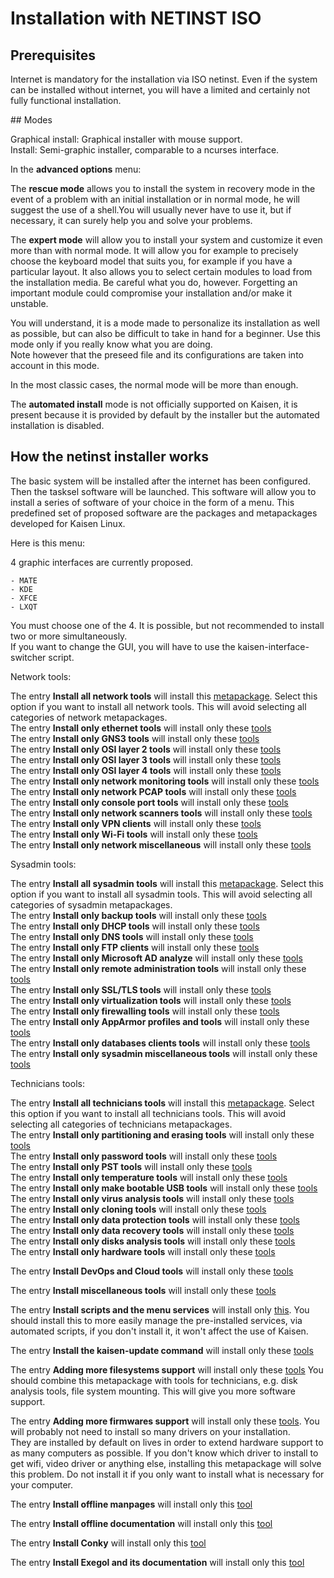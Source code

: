 # Installation with NETINST ISO

## Prerequisites

Internet is mandatory for the installation via ISO netinst. Even if the system can be installed without internet, you will have a limited and certainly not fully functional installation.

## Modes

Graphical install: Graphical installer with mouse support.  
Install: Semi-graphic installer, comparable to a ncurses interface.    

In the **advanced options** menu:  

The **rescue mode** allows you to install the system in recovery mode in the event of a problem with an initial installation or in normal mode, he will suggest the use of a shell.You will usually never have to use it, but if necessary, it can surely help you and solve your problems.  

The **expert mode** will allow you to install your system and customize it even more than with normal mode. It will allow you for example to precisely choose the keyboard model that suits you, for example if you have a particular layout. It also allows you to select certain modules to load from the installation media. Be careful what you do, however. Forgetting an important module could compromise your installation and/or make it unstable.  

You will understand, it is a mode made to personalize its installation as well as possible, but can also be difficult to take in hand for a beginner. Use this mode only if you really know what you are doing.  
Note however that the preseed file and its configurations are taken into account in this mode.  

In the most classic cases, the normal mode will be more than enough.  

The **automated install** mode is not officially supported on Kaisen, it is present because it is provided by default by the installer but the automated installation is disabled.

## How the netinst installer works

The basic system will be installed after the internet has been configured.  
Then the tasksel software will be launched. This software will allow you to install a series of software of your choice in the form of a menu. This predefined set of proposed software are the packages and metapackages developed for Kaisen Linux.  

Here is this menu:  

4 graphic interfaces are currently proposed.
```
- MATE
- KDE
- XFCE
- LXQT
```
You must choose one of the 4. It is possible, but not recommended to install two or more simultaneously.  
If you want to change the GUI, you will have to use the kaisen-interface-switcher script.  

Network tools:    

The entry **Install all network tools** will install this [metapackage](metapackages.html#kaisen-network-tools). Select this option if you want to install all network tools. This will avoid selecting all categories of network metapackages.  
The entry **Install only ethernet tools** will install only these [tools](tools.html#ethernet)  
The entry **Install only GNS3 tools** will install only these [tools](tools.html#gns3)  
The entry **Install only OSI layer 2 tools** will install only these [tools](tools.html#mac)  
The entry **Install only OSI layer 3 tools** will install only these [tools](tools.html#ip)  
The entry **Install only OSI layer 4 tools** will install only these [tools](tools.html#tcp-udp)  
The entry **Install only network monitoring tools** will install only these [tools](tools.html#monitoring)  
The entry **Install only network PCAP tools** will install only these [tools](tools.html#pcap)  
The entry **Install only console port tools** will install only these [tools](tools.html#console-port)  
The entry **Install only network scanners tools** will install only these [tools](tools.html#network-scanners)  
The entry **Install only VPN clients** will install only these [tools](tools.html#vpn)  
The entry **Install only Wi-Fi tools** will install only these [tools](tools.html#wi-fi)  
The entry **Install only network miscellaneous** will install only these [tools](tools.html#various-network-administrators-tools)  

Sysadmin tools:    

The entry **Install all sysadmin tools** will install this [metapackage](metapackages.html#kaisen-sysadmin-tools). Select this option if you want to install all sysadmin tools. This will avoid selecting all categories of sysadmin metapackages.  
The entry **Install only backup tools** will install only these [tools](tools.html#backup-tools)   
The entry **Install only DHCP tools** will install only these [tools](tools.html#dhcp)  
The entry **Install only DNS tools** will install only these [tools](tools.html#dns)  
The entry **Install only FTP clients** will install only these [tools](tools.html#ftp)  
The entry **Install only Microsoft AD analyze** will install only these [tools](tools.html#microsoft)  
The entry **Install only remote administration tools** will install only these [tools](tools.html#remote-administration)  
The entry **Install only SSL/TLS tools** will install only these [tools](tools.html#ssl-tls)  
The entry **Install only virtualization tools** will install only these [tools](tools.html#virtualization)  
The entry **Install only firewalling tools** will install only these [tools](tools.html#firewalling)  
The entry **Install only AppArmor profiles and tools** will install only these [tools](tools.html#apparmor-tools-and-profiles)  
The entry **Install only databases clients tools** will install only these [tools](tools.html#databases-clients)  
The entry **Install only sysadmin miscellaneous tools** will install only these [tools](tools.html#various-system-administrators-tools)  

Technicians tools:  

The entry **Install all technicians tools** will install this [metapackage](metapackages.html#kaisen-technicians-tools). Select this option if you want to install all technicians tools. This will avoid selecting all categories of technicians metapackages.  
The entry **Install only partitioning and erasing tools** will install only these [tools](tools.html#partitioning-and-delete-tools)  
The entry **Install only password tools** will install only these [tools](tools.html#password-tools)  
The entry **Install only PST tools** will install only these [tools](tools.html#outlook-pst)  
The entry **Install only temperature tools** will install only these [tools](tools.html#temperature-analysis)  
The entry **Install only make bootable USB tools** will install only these [tools](tools.html#usb-boot)  
The entry **Install only virus analysis tools** will install only these [tools](tools.html#virus-analysis)  
The entry **Install only cloning tools** will install only these [tools](tools.html#cloning)  
The entry **Install only data protection tools** will install only these [tools](tools.html#data-protection)  
The entry **Install only data recovery tools** will install only these [tools](tools.html#data-recovery)  
The entry **Install only disks analysis tools** will install only these [tools](tools.html#disks-analysis)  
The entry **Install only hardware tools** will install only these [tools](tools.html#hardware)  

The entry **Install DevOps and Cloud tools** will install only these [tools](tools.html#sysops-tools)  

The entry **Install miscellaneous tools** will install only these [tools](tools.html#miscellaneous-tools)  

The entry **Install scripts and the menu services** will install only [this](menu.html#services). You should install this to more easily manage the pre-installed services, via automated scripts, if you don't install it, it won't affect the use of Kaisen.  

The entry **Install the kaisen-update command** will install only these [tools](packages.html#kaisen-update)  

The entry **Adding more filesystems support** will install only these [tools](tools.html#filesystems-tools) You should combine this metapackage with tools for technicians, e.g. disk analysis tools, file system mounting. This will give you more software support.  

The entry **Adding more firmwares support** will install only these [tools](tools.html#integrated-firmwares). You will probably not need to install so many drivers on your installation.  
They are installed by default on lives in order to extend hardware support to as many computers as possible. If you don't know which driver to install to get wifi, video driver or anything else, installing this metapackage will solve this problem. Do not install it if you only want to install what is necessary for your computer.  

The entry **Install offline manpages** will install only this [tool](packages.html#kaisen-manpages)  

The entry **Install offline documentation** will install only this [tool](packages.html#kaisen-documentation)

The entry **Install Conky** will install only this [tool](packages.html#kaisen-conky)

The entry **Install Exegol and its documentation** will install only this [tool](tools.html#exegol)